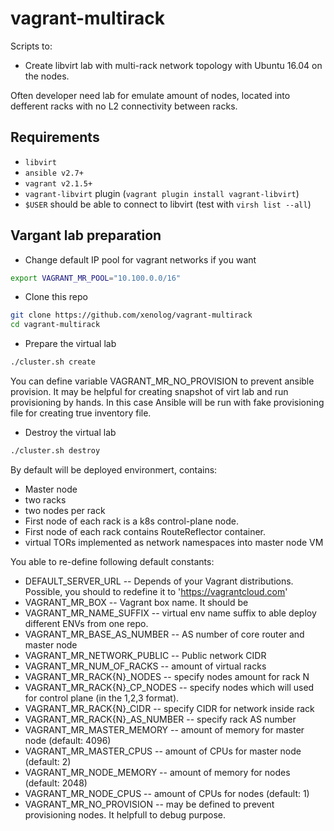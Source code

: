 vagrant-multirack
=================
Scripts to:

* Create libvirt lab with multi-rack network topology with Ubuntu 16.04 on the nodes.

Often developer need lab for emulate amount of nodes, located into
defferent racks with no L2 connectivity between racks.

Requirements
------------

* `libvirt`
* `ansible v2.7+`
* `vagrant v2.1.5+`
* `vagrant-libvirt` plugin (`vagrant plugin install vagrant-libvirt`)
* `$USER` should be able to connect to libvirt (test with `virsh list --all`)

Vargant lab preparation
-----------------------

* Change default IP pool for vagrant networks if you want

```bash
export VAGRANT_MR_POOL="10.100.0.0/16"

```

* Clone this repo

```bash
git clone https://github.com/xenolog/vagrant-multirack
cd vagrant-multirack
```

* Prepare the virtual lab

```bash
./cluster.sh create
```

You can define variable VAGRANT_MR_NO_PROVISION to prevent ansible provision. It may be helpful for creating snapshot of virt lab and run provisioning by hands. In this case Ansible will be run with fake provisioning file for creating true inventory file.


* Destroy the virtual lab

```bash
./cluster.sh destroy
```

By default will be deployed environmert, contains:

* Master node
* two racks
* two nodes per rack
* First node of each rack is a k8s control-plane node.
* First node of each rack contains RouteReflector container.
* virtual TORs implemented as network namespaces into master node VM

You able to re-define following default constants:

* DEFAULT_SERVER_URL -- Depends of your Vagrant distributions. Possible, you should to redefine it to 'https://vagrantcloud.com'
* VAGRANT_MR_BOX -- Vagrant box name. It should be 
* VAGRANT_MR_NAME_SUFFIX -- virtual env name suffix to able deploy different ENVs from one repo.
* VAGRANT_MR_BASE_AS_NUMBER -- AS number of core router and master node
* VAGRANT_MR_NETWORK_PUBLIC -- Public network CIDR
* VAGRANT_MR_NUM_OF_RACKS -- amount of virtual racks
* VAGRANT_MR_RACK{N}_NODES -- specify nodes amount for rack N
* VAGRANT_MR_RACK{N}\_CP\_NODES -- specify nodes which will used for control plane (in the 1,2,3 format).
* VAGRANT_MR_RACK{N}_CIDR -- specify CIDR for network inside rack
* VAGRANT_MR_RACK{N}_AS_NUMBER -- specify rack AS number
* VAGRANT_MR_MASTER_MEMORY -- amount of memory for master node (default: 4096)
* VAGRANT_MR_MASTER_CPUS -- amount of CPUs for master node (default: 2)
* VAGRANT_MR_NODE_MEMORY -- amount of memory for nodes (default: 2048)
* VAGRANT_MR_NODE_CPUS -- amount of CPUs for nodes (default: 1)
* VAGRANT_MR_NO_PROVISION -- may be defined to prevent provisioning nodes. It helpfull to debug purpose.
